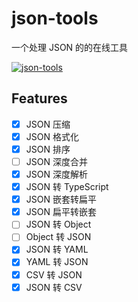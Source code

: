 # json-tools

一个处理 JSON 的的在线工具

[![json-tools](https://www.gausszhou.top/static/data/github/json-tools/1.png)](https://gausszhou.github.io/json-tools/)

## Features

- [x] JSON 压缩
- [x] JSON 格式化
- [x] JSON 排序
- [ ] JSON 深度合并
- [x] JSON 深度解析
- [x] JSON 转 TypeScript
- [x] JSON 嵌套转扁平
- [x] JSON 扁平转嵌套
- [ ] JSON 转 Object
- [ ] Object 转 JSON
- [x] JSON 转 YAML
- [x] YAML 转 JSON
- [x] CSV 转 JSON
- [x] JSON 转 CSV
